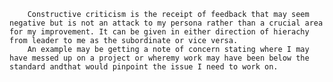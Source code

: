 
        Constructive criticism is the receipt of feedback that may seem negative but is not an attack to my persona rather than a crucial area for my improvement. It can be given in either direction of hierachy from leader to me as the subordinate or vice versa.
        An example may be getting a note of concern stating where I may have messed up on a project or wheremy work may have been below the standard andthat would pinpoint the issue I need to work on.
    